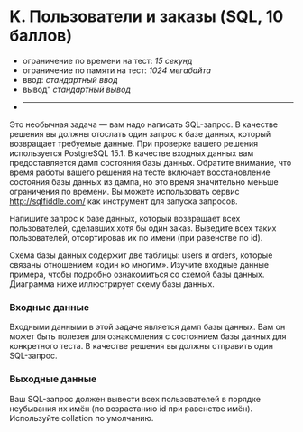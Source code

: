 # K. Пользователи и заказы (SQL, 10 баллов)
- ограничение по времени на тест: *15 секунд*
- ограничение по памяти на тест: *1024 мегабайта*
- ввод: *стандартный ввод*
- вывод" *стандартный вывод*
- ***
Это необычная задача — вам надо написать SQL-запрос.
В качестве решения вы должны отослать один запрос к базе данных, который возвращает требуемые данные.
При проверке вашего решения используется PostgreSQL 15.1.
В качестве входных данных вам предоставляется дамп состояния базы данных. Обратите внимание,
что время работы вашего решения на тесте включает восстановление состояния базы данных из дампа,
но это время значительно меньше ограничения по времени.
Вы можете использовать сервис http://sqlfiddle.com/ как инструмент для запуска запросов.

Напишите запрос к базе данных, который возвращает всех пользователей, сделавших хотя бы один заказ.
Выведите всех таких пользователей, отсортировав их по имени (при равенстве по id).

Схема базы данных содержит две таблицы: users и orders, которые связаны отношением «один ко многим».
Изучите входные данные примера, чтобы подробно ознакомиться со схемой базы данных.
Диаграмма ниже иллюстрирует схему базы данных.

### Входные данные

Входными данными в этой задаче является дамп базы данных.
Вам он может быть полезен для ознакомления с состоянием базы данных для конкретного теста.
В качестве решения вы должны отправить один SQL-запрос.

### Выходные данные

Ваш SQL-запрос должен вывести всех пользователей в порядке неубывания их имён (по возрастанию id при равенстве имён).
Используйте collation по умолчанию.
